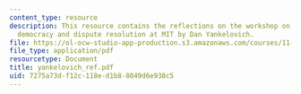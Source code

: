 ```yaml
---
content_type: resource
description: This resource contains the reflections on the workshop on deliberative
  democracy and dispute resolution at MIT by Dan Yankelovich.
file: https://ol-ocw-studio-app-production.s3.amazonaws.com/courses/11-969-workshop-on-deliberative-democracy-and-dispute-resolution-summer-2005/7275a73df12c118ed1b88049d6e938c5_yankelovich_ref.pdf
file_type: application/pdf
resourcetype: Document
title: yankelovich_ref.pdf
uid: 7275a73d-f12c-118e-d1b8-8049d6e938c5
---
```

